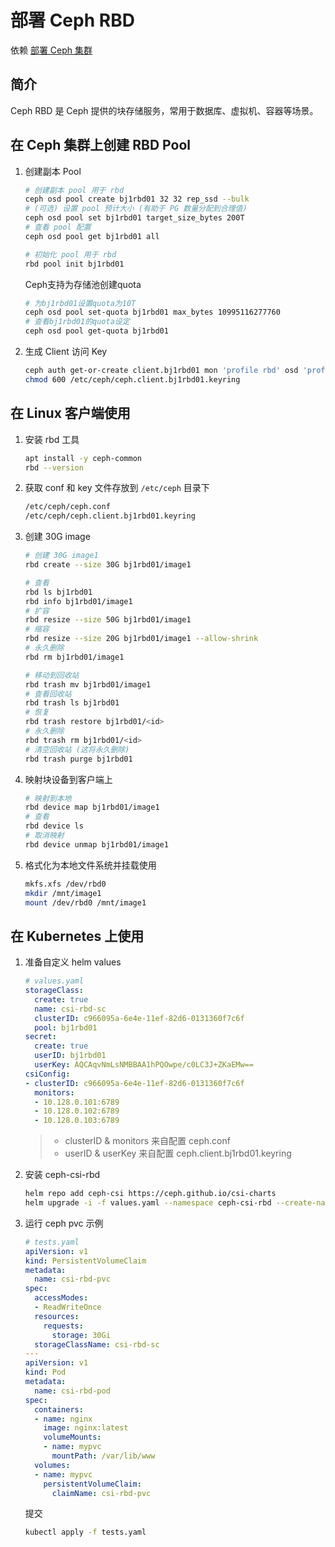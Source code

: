 # 部署 Ceph RBD

依赖 [部署 Ceph 集群](1-deploy-ceph-cluster.md)

## 简介

Ceph RBD 是 Ceph 提供的块存储服务，常用于数据库、虚拟机、容器等场景。

## 在 Ceph 集群上创建 RBD Pool

1. 创建副本 Pool 
    
    ```bash
    # 创建副本 pool 用于 rbd
    ceph osd pool create bj1rbd01 32 32 rep_ssd --bulk
    # (可选) 设置 pool 预计大小 (有助于 PG 数量分配到合理值)
    ceph osd pool set bj1rbd01 target_size_bytes 200T
    # 查看 pool 配置
    ceph osd pool get bj1rbd01 all

    # 初始化 pool 用于 rbd
    rbd pool init bj1rbd01
    ```

    Ceph支持为存储池创建quota

   ```bash
   # 为bj1rbd01设置quota为10T
   ceph osd pool set-quota bj1rbd01 max_bytes 10995116277760
   # 查看bj1rbd01的quota设定
   ceph osd pool get-quota bj1rbd01
   ```
    
3. 生成 Client 访问 Key
    
    ```bash
    ceph auth get-or-create client.bj1rbd01 mon 'profile rbd' osd 'profile rbd pool=bj1rbd01' mgr 'profile rbd pool=bj1rbd01' |tee /etc/ceph/ceph.client.bj1rbd01.keyring
    chmod 600 /etc/ceph/ceph.client.bj1rbd01.keyring
    ```

## 在 Linux 客户端使用

1. 安装 rbd 工具

    ```bash
    apt install -y ceph-common
    rbd --version
    ```
    
2. 获取 conf 和 key 文件存放到 `/etc/ceph` 目录下
    
    ```bash
    /etc/ceph/ceph.conf
    /etc/ceph/ceph.client.bj1rbd01.keyring
    ```
    
3. 创建 30G image 
    
    ```bash
    # 创建 30G image1
    rbd create --size 30G bj1rbd01/image1

    # 查看
    rbd ls bj1rbd01
    rbd info bj1rbd01/image1
    # 扩容
    rbd resize --size 50G bj1rbd01/image1
    # 缩容
    rbd resize --size 20G bj1rbd01/image1 --allow-shrink
    # 永久删除
    rbd rm bj1rbd01/image1

    # 移动到回收站
    rbd trash mv bj1rbd01/image1
    # 查看回收站
    rbd trash ls bj1rbd01
    # 恢复
    rbd trash restore bj1rbd01/<id>
    # 永久删除
    rbd trash rm bj1rbd01/<id>
    # 清空回收站 (这将永久删除)
    rbd trash purge bj1rbd01
    ```

4. 映射块设备到客户端上

    ```bash
    # 映射到本地
    rbd device map bj1rbd01/image1
    # 查看
    rbd device ls
    # 取消映射
    rbd device unmap bj1rbd01/image1
    ```

5. 格式化为本地文件系统并挂载使用

    ```bash
    mkfs.xfs /dev/rbd0
    mkdir /mnt/image1
    mount /dev/rbd0 /mnt/image1
    ```

## 在 Kubernetes 上使用

1. 准备自定义 helm values

    ```yaml
    # values.yaml
    storageClass:
      create: true
      name: csi-rbd-sc
      clusterID: c966095a-6e4e-11ef-82d6-0131360f7c6f
      pool: bj1rbd01
    secret:
      create: true
      userID: bj1rbd01
      userKey: AQCAqvNmLsNMBBAA1hPQOwpe/c0LC3J+ZKaEMw==
    csiConfig:
    - clusterID: c966095a-6e4e-11ef-82d6-0131360f7c6f
      monitors:
      - 10.128.0.101:6789
      - 10.128.0.102:6789
      - 10.128.0.103:6789
    ```

    > * clusterID & monitors 来自配置 ceph.conf
    > * userID & userKey 来自配置 ceph.client.bj1rbd01.keyring

2. 安装 ceph-csi-rbd

    ```bash
    helm repo add ceph-csi https://ceph.github.io/csi-charts
    helm upgrade -i -f values.yaml --namespace ceph-csi-rbd --create-namespace ceph-csi-rbd ceph-csi/ceph-csi-rbd
    ```

3. 运行 ceph pvc 示例

    ```yaml
    # tests.yaml
    apiVersion: v1
    kind: PersistentVolumeClaim
    metadata:
      name: csi-rbd-pvc
    spec:
      accessModes:
      - ReadWriteOnce
      resources:
        requests:
          storage: 30Gi
      storageClassName: csi-rbd-sc
    ---
    apiVersion: v1
    kind: Pod
    metadata:
      name: csi-rbd-pod
    spec:
      containers:
      - name: nginx
        image: nginx:latest
        volumeMounts:
        - name: mypvc
          mountPath: /var/lib/www
      volumes:
      - name: mypvc
        persistentVolumeClaim:
          claimName: csi-rbd-pvc
    ```

    提交

    ```bash
    kubectl apply -f tests.yaml
    ```


    
